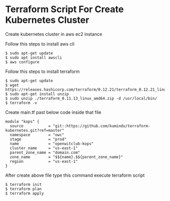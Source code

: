 # Terraform Script For Create Kubernetes Cluster 
Create kubernetes cluster in aws ec2 instance 


Follow this steps to install aws cli
``` 
$ sudo apt-get update
$ sudo apt install awscli
$ aws configure
``` 

Follow this steps to install terraform 
``` 
$ sudo apt-get update
$ wget https://releases.hashicorp.com/terraform/0.12.21/terraform_0.12.21_linux_amd64.zip
$ sudo apt-get install unzip
$ sudo unzip ./terraform_0.11.13_linux_amd64.zip -d /usr/local/bin/
$ terraform -v
``` 

Create main.tf past below code inside that file
``` 
module "kops" {
  source           = "git::https://github.com/kumindu/terraform-kubernetes.git?ref=master"
  namespace        = "owc"
  stage            = "prod"
  name             = "openwitclub-kops"
  cluster_name     = "us-east-1"
  parent_zone_name = "domain.com"
  zone_name        = "$${name}.$${parent_zone_name}"
  region           = "us-east-1"
}

```
After create above file type this command execute terraform script
``` 
$ terraform init
$ terraform plan
$ terraform apply

```
